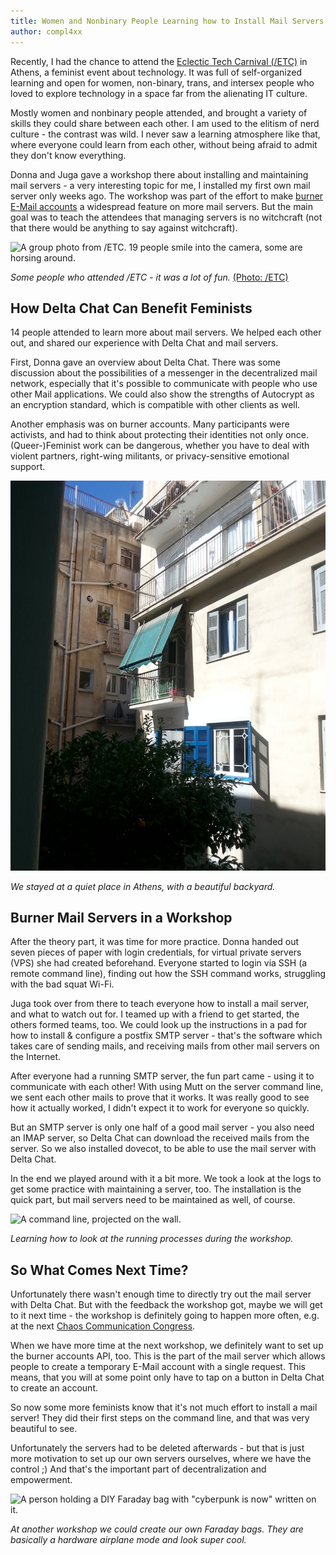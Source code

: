 ```yaml
---
title: Women and Nonbinary People Learning how to Install Mail Servers - Delta Chat at /ETC
author: compl4xx
---
```


Recently, I had the chance to attend the [Eclectic Tech Carnival
(/ETC)](https://eclectictechcarnival.org) in Athens, a feminist event about
technology. It was full of self-organized learning and open for women,
non-binary, trans, and intersex people who loved to explore technology in a
space far from the alienating IT culture.

Mostly women and nonbinary people attended, and brought a variety of skills
they could share between each other. I am used to the elitism of nerd culture -
the contrast was wild. I never saw a learning atmosphere like that, where
everyone could learn from each other, without being afraid to admit they don't
know everything.

Donna and Juga gave a workshop there about installing and maintaining mail
servers - a very interesting topic for me, I installed my first own mail server
only weeks ago. The workshop was part of the effort to make [burner E-Mail
accounts](https://delta.chat/en/2018-11-17-deltaxi#new-planned-features-for-at-risk-and-other-users)
a widespread feature on more mail servers. But the main goal was to teach the
attendees that managing servers is no witchcraft (not that there would be
anything to say against witchcraft).

![A group photo from /ETC. 19 people smile into the camera, some are horsing
around.](../assets/blog/20191021-delta-chat-etc-workshop-group-photo.jpg)

*Some people who attended /ETC - it was a lot of fun.* [(Photo:
/ETC)](https://eclectictechcarnival.org/etc/2019/athens/communications/group-photo/)

## How Delta Chat Can Benefit Feminists

14 people attended to learn more about mail servers. We helped each other out,
and shared our experience with Delta Chat and mail servers. 

First, Donna gave an overview about Delta Chat. There was some discussion about
the possibilities of a messenger in the decentralized mail network, especially
that it's possible to communicate with people who use other Mail applications.
We could also show the strengths of Autocrypt as an encryption standard, which
is compatible with other clients as well.

Another emphasis was on burner accounts. Many participants were activists, and
had to think about protecting their identities not only once. (Queer-)Feminist
work can be dangerous, whether you have to deal with violent partners,
right-wing militants, or privacy-sensitive emotional support.

![A backyard in Athens](../assets/blog/20191021-delta-chat-etc-workshop-athens-backyard.jpg)

*We stayed at a quiet place in Athens, with a beautiful backyard.*

## Burner Mail Servers in a Workshop

After the theory part, it was time for more practice. Donna handed out seven
pieces of paper with login credentials, for virtual private servers (VPS) she
had created beforehand. Everyone started to login via SSH (a remote command
line), finding out how the SSH command works, struggling with the bad squat
Wi-Fi.

Juga took over from there to teach everyone how to install a mail server, and
what to watch out for. I teamed up with a friend to get started, the others
formed teams, too. We could look up the instructions in a pad for how to
install & configure a postfix SMTP server - that's the software which takes
care of sending mails, and receiving mails from other mail servers on the
Internet.

After everyone had a running SMTP server, the fun part came - using it to
communicate with each other! With using Mutt on the server command line, we
sent each other mails to prove that it works. It was really good to see how it
actually worked, I didn't expect it to work for everyone so quickly.

But an SMTP server is only one half of a good mail server - you also need an
IMAP server, so Delta Chat can download the received mails from the server. So
we also installed dovecot, to be able to use the mail server with Delta Chat.

In the end we played around with it a bit more. We took a look at the logs to
get some practice with maintaining a server, too. The installation is the quick
part, but mail servers need to be maintained as well, of course.

![A command line, projected on the
wall.](../assets/blog/20191022-delta-chat-etc-workshop-projector-command-line.png)

*Learning how to look at the running processes during the workshop.*

## So What Comes Next Time?

Unfortunately there wasn't enough time to directly try out the mail server with
Delta Chat. But with the feedback the workshop got, maybe we will get to it
next time - the workshop is definitely going to happen more often, e.g. at the
next [Chaos Communication Congress](https://events.ccc.de).

When we have more time at the next workshop, we definitely want to set up the
burner accounts API, too. This is the part of the mail server which allows
people to create a temporary E-Mail account with a single request. This means,
that you will at some point only have to tap on a button in Delta Chat to
create an account.

So now some more feminists know that it's not much effort to install a mail
server! They did their first steps on the command line, and that was very
beautiful to see.

Unfortunately the servers had to be deleted afterwards - but that is just more
motivation to set up our own servers ourselves, where we have the control ;)
And that's the important part of decentralization and empowerment.

![A person holding a DIY Faraday bag with "cyberpunk is now" written on
it.](../assets/blog/20191021-delta-chat-etc-workshop-faraday-bag.jpg)

*At another workshop we could create our own Faraday bags. They are basically a
hardware airplane mode and look super cool.*

